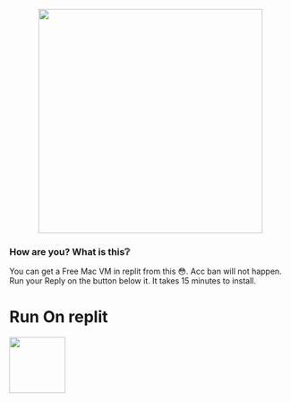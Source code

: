 <p align="center"><a href="https://t.me/MaX_Bots"><img src="https://telegra.ph/file/a53d26e77b9648ede9839.png" width="400"></a></p>
<p align="center">

### How are you? What is this❔

You can get a Free Mac VM in replit from this 😳. Acc ban will not happen. Run your Reply on the button below it. It takes 15 minutes to install.
  
# Run On replit
<a href="https://t.me/MaX_Bots"><img src="https://telegra.ph/file/9c14baf03fd7ee23c3102.png" width="100"></a>
